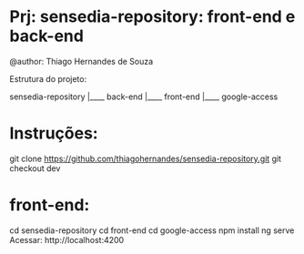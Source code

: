 # Prj: sensedia-repository: front-end e back-end
@author: Thiago Hernandes de Souza

Estrutura do projeto:

sensedia-repository
	|____ back-end
	|____ front-end
		  |____ google-access

# Instruções:

git clone https://github.com/thiagohernandes/sensedia-repository.git
git checkout dev

# front-end:

cd sensedia-repository
cd front-end
cd google-access
npm install
ng serve
Acessar: http://localhost:4200





